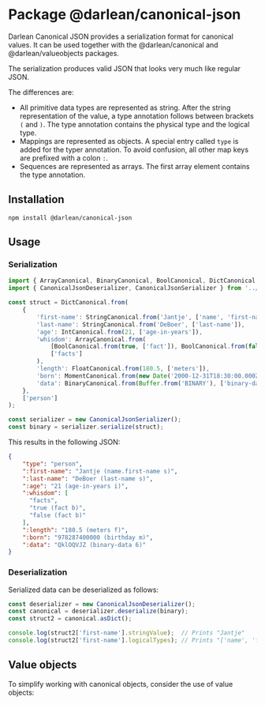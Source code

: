# Package @darlean/canonical-json

Darlean Canonical JSON provides a serialization format for canonical values. It can be used together with the @darlean/canonical and
@darlean/valueobjects packages.

The serialization produces valid JSON that looks very much like regular JSON.

The differences are:
* All primitive data types are represented as string. After the string representation of the value, a type annotation follows between brackets `(` and `)`.
  The type annotation contains the physical type and the logical type.
* Mappings are represented as objects. A special entry called `type` is added for the typer annotation. To avoid confusion, all other map keys are prefixed with 
  a colon `:`.
* Sequences are represented as arrays. The first array element contains the type annotation.

## Installation

```
npm install @darlean/canonical-json
```

## Usage

### Serialization

```ts
import { ArrayCanonical, BinaryCanonical, BoolCanonical, DictCanonical, FloatCanonical, IntCanonical, MomentCanonical, StringCanonical} from '@darlean/canonical';
import { CanonicalJsonDeserializer, CanonicalJsonSerializer } from '../canonical-json';

const struct = DictCanonical.from(
    {
        'first-name': StringCanonical.from('Jantje', ['name', 'first-name']),
        'last-name': StringCanonical.from('DeBoer', ['last-name']),
        'age': IntCanonical.from(21, ['age-in-years']),
        'whisdom': ArrayCanonical.from(
            [BoolCanonical.from(true, ['fact']), BoolCanonical.from(false, ['fact'])],
            ['facts']
        ),
        'length': FloatCanonical.from(180.5, ['meters']),
        'born': MomentCanonical.from(new Date('2000-12-31T18:30:00.000Z'), ['birthday']),
        'data': BinaryCanonical.from(Buffer.from('BINARY'), ['binary-data'])
    },
    ['person']
);

const serializer = new CanonicalJsonSerializer();
const binary = serializer.serialize(struct);
```

This results in the following JSON:
```json
{
    "type": "person",
    ":first-name": "Jantje (name.first-name s)",
    ":last-name": "DeBoer (last-name s)",
    ":age": "21 (age-in-years i)",
    ":whisdom": [
      "facts",
      "true (fact b)",
      "false (fact b)"
    ],
    ":length": "180.5 (meters f)",
    ":born": "978287400000 (birthday m)",
    ":data": "QklOQVJZ (binary-data 6)"
}
```

### Deserialization

Serialized data can be deserialized as follows:

```ts
const deserializer = new CanonicalJsonDeserializer();
const canonical = deserializer.deserialize(binary);
const struct2 = canonical.asDict();

console.log(struct2['first-name'].stringValue);  // Prints "Jantje"
console.log(struct2['first-name'].logicalTypes); // Prints "['name', 'first-name']"
```

## Value objects

To simplify working with canonical objects, consider the use of value objects:
